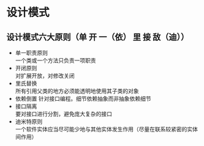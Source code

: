 # 设计模式
## 设计模式六大原则（单 开 一（依） 里 接 敌（迪））
- 单一职责原则  
  一个类或一个方法只负责一项职责
- 开闭原则  
  对扩展开放，对修改关闭
- 里氏替换  
  所有引用父类的地方必须能透明地使用其子类的对象
- 依赖倒置 
  针对接口编程。细节依赖抽象而非抽象依赖细节
- 接口隔离  
  要对接口进行分割，避免庞大复杂的接口
- 迪米特原则  
  一个软件实体应当尽可能少地与其他实体发生作用（尽量在联系较紧密的实体间作用）
